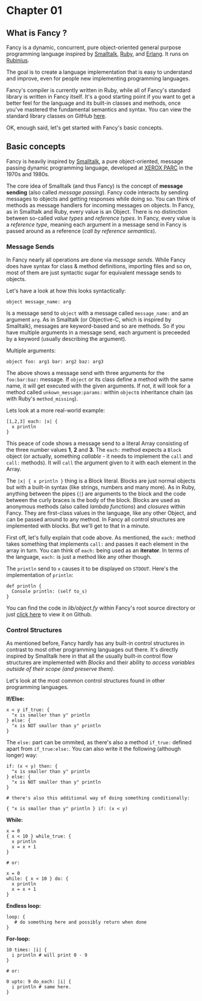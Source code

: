 # Chapter 01 #
## What is Fancy ? ##

Fancy is a dynamic, concurrent, pure object-oriented general purpose
programming language inspired by
[Smalltalk](http://en.wikipedia.org/wiki/Smalltalk),
[Ruby](http://en.wikipedia.org/wiki/Ruby_programming_language), and
[Erlang](http://en.wikipedia.org/wiki/Erlang_programming_language).
It runs on [Rubinius](http://www.rubini.us).

The goal is to create a language implementation that is easy to
understand and improve, even for people new implementing programming
languages.

Fancy's compiler is currently written in Ruby, while all of Fancy's
standard library is written in Fancy itself. It's a good starting
point if you want to get a better feel for the language and its
built-in classes and methods, once you've mastered the fundamental
semantics and syntax.
You can view the standard library classes on GitHub
[here](https://github.com/bakkdoor/fancy/blob/master/lib/).

OK, enough said, let's get started with Fancy's basic concepts.

## Basic concepts ##

Fancy is heavily inspired by
[Smalltalk](http://en.wikipedia.org/wiki/Smalltalk), a pure
object-oriented, message passing dynamic programming language,
developed at [XEROX PARC](http://www.parc.com/) in the 1970s and
1980s.

The core idea of Smalltalk (and thus Fancy) is the concept of
**message sending** (also called *message passing*). Fancy code
interacts by sending messages to objects and getting responses while
doing so. You can think of methods as message handlers for incoming
messages on objects. In Fancy, as in Smalltalk and Ruby, every value
is an Object. There is no distinction between so-called *value types*
and *reference types*. In Fancy, every value is a *reference type*,
meaning each argument in a message send in Fancy is passed around as a
reference (*call by reference semantics*).

### Message Sends ###

In Fancy nearly all operations are done via *message sends*. While
Fancy does have syntax for class & method definitions, importing files
and so on, most of them are just syntactic sugar for equivalent message
sends to objects.

Let's have a look at how this looks syntactically:

    object message_name: arg

Is a message send to `object` with a message called `message_name:`
and an argument `arg`. As in Smalltalk (or Objective-C, which is
inspired by Smalltalk), messages are keyword-based and so are
methods. So if you have multiple arguments in a message send, each
argument is preceeded by a keyword (usually describing the argument).

Multiple arguments:

    object foo: arg1 bar: arg2 baz: arg3

The above shows a message send with three arguments for the
`foo:bar:baz:` message. If `object` or its class define a method with
the same name, it will get executed with the given arguments. If not,
it will look for a method called `unkown_message:params:` within
`object`s inheritance chain (as with Ruby's `method_missing`).

Lets look at a more real-world example:

    [1,2,3] each: |x| {
      x println
    }

This peace of code shows a message send to a literal Array consisting
of the three number values **1**, **2** and **3**. The `each:` method
expects a `Block` object (or actually, something *callable* - it needs
to implement the `call` and `call:` methods). It will `call` the
argument given to it with each element in the Array.

The `|x| { x println }` thing is a Block literal. Blocks are just
normal objects but with a built-in syntax (like strings, numbers and
many more). As in Ruby, anything between the pipes (`|`) are arguments
to the block and the code between the curly braces is the body of the
block. Blocks are used as anonymous methods (also called *lambda
functions*) and *closures* within Fancy. They are first-class values
in the language, like any other Object, and can be passed around to
any method. In Fancy all control structures are implemented with
blocks. But we'll get to that in a minute.

First off, let's fully explain that code above. As mentioned, the
`each:` method takes something that implements `call:` and passes it
each element in the array in turn. You can think of `each:` being used
as an **iterator**. In terms of the language, `each:` is just a method
like any other though.

The `println` send to `x` causes it to be displayed on
`STDOUT`. Here's the implementation of `println`:

    def println {
      Console println: (self to_s)
    }

You can find the code in *lib/object.fy* within Fancy's root source
directory or just
[click here](https://github.com/bakkdoor/fancy/blob/master/lib/object.fy#L14)
to view it on Github.


### Control Structures ###

As mentioned before, Fancy hardly has any built-in control structures
in contrast to most other programming languages out there. It's
directly inspired by Smalltalk here in that all the usually built-in
control flow structures are implemented with *Blocks* and their
ability to *access variables outside of their scope (and preserve
them)*.

Let's look at the most common control structures found in other
programming languages.


**If/Else:**

    x < y if_true: {
      "x is smaller than y" println
    } else: {
      "x is NOT smaller than y" println
    }

The `else:` part can be ommited, as there's also a method `if_true:`
defined apart from `if_true:else:`. You can also write it the
following (although longer) way:

    if: (x < y) then: {
      "x is smaller than y" println
    } else: {
      "x is NOT smaller than y" println
    }

    # there's also this additional way of doing something conditionally:

    { "x is smaller than y" println } if: (x < y)


**While:**

    x = 0
    { x < 10 } while_true: {
      x println
      x = x + 1
    }

    # or:

    x = 0
    while: { x < 10 } do: {
      x println
      x = x + 1
    }


**Endless loop:**

    loop: {
       # do something here and possibly return when done
    }


**For-loop:**

    10 times: |i| {
      i println # will print 0 - 9
    }

    # or:

    0 upto: 9 do_each: |i| {
      i println # same here.
    }
